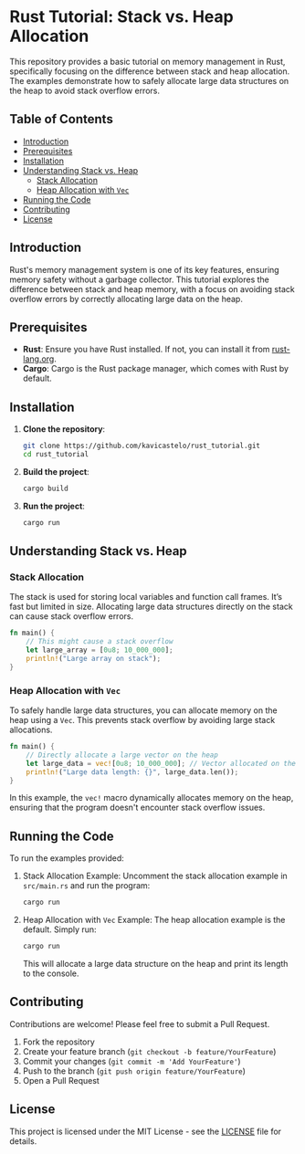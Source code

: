 # Rust Tutorial: Stack vs. Heap Allocation

This repository provides a basic tutorial on memory management in Rust, specifically focusing on the difference between
stack and heap allocation. The examples demonstrate how to safely allocate large data structures on the heap to avoid
stack overflow errors.

## Table of Contents

- [Introduction](#introduction)
- [Prerequisites](#prerequisites)
- [Installation](#installation)
- [Understanding Stack vs. Heap](#understanding-stack-vs-heap)
    - [Stack Allocation](#stack-allocation)
    - [Heap Allocation with `Vec`](#heap-allocation-with-vec)
- [Running the Code](#running-the-code)
- [Contributing](#contributing)
- [License](#license)

## Introduction

Rust's memory management system is one of its key features, ensuring memory safety without a garbage collector. This
tutorial explores the difference between stack and heap memory, with a focus on avoiding stack overflow errors by
correctly allocating large data on the heap.

## Prerequisites

- **Rust**: Ensure you have Rust installed. If not, you can install it
  from [rust-lang.org](https://www.rust-lang.org/learn/get-started).
- **Cargo**: Cargo is the Rust package manager, which comes with Rust by default.

## Installation

1. **Clone the repository**:
   ```sh
   git clone https://github.com/kavicastelo/rust_tutorial.git
   cd rust_tutorial
   ```

2. **Build the project**:
   ```sh
   cargo build
   ```

3. **Run the project**:
   ```sh
   cargo run
   ```

## Understanding Stack vs. Heap

### Stack Allocation

The stack is used for storing local variables and function call frames. It’s fast but limited in size. Allocating large
data structures directly on the stack can cause stack overflow errors.

```rust
fn main() {
    // This might cause a stack overflow
    let large_array = [0u8; 10_000_000];
    println!("Large array on stack");
}
```

### Heap Allocation with `Vec`

To safely handle large data structures, you can allocate memory on the heap using a `Vec`. This prevents stack overflow
by avoiding large stack allocations.

```rust
fn main() {
    // Directly allocate a large vector on the heap
    let large_data = vec![0u8; 10_000_000]; // Vector allocated on the heap
    println!("Large data length: {}", large_data.len());
}
```

In this example, the `vec!` macro dynamically allocates memory on the heap, ensuring that the program doesn't encounter
stack overflow issues.

## Running the Code

To run the examples provided:

1. Stack Allocation Example:
   Uncomment the stack allocation example in `src/main.rs` and run the program:
   ```sh
   cargo run
   ```
2. Heap Allocation with `Vec` Example:
   The heap allocation example is the default. Simply run:
   ```sh
   cargo run
   ```
   This will allocate a large data structure on the heap and print its length to the console.

## Contributing

Contributions are welcome! Please feel free to submit a Pull Request.

1. Fork the repository
2. Create your feature branch (`git checkout -b feature/YourFeature`)
3. Commit your changes (`git commit -m 'Add YourFeature'`)
4. Push to the branch (`git push origin feature/YourFeature`)
5. Open a Pull Request

## License

This project is licensed under the MIT License - see the [LICENSE](LICENSE) file for details.
